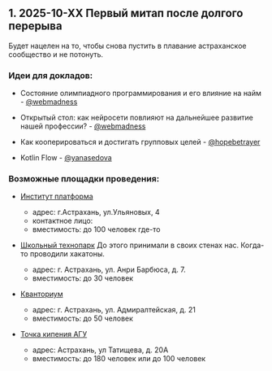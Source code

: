 ## 1. 2025-10-XX Первый митап после долгого перерыва

Будет нацелен на то, чтобы снова пустить в плавание астраханское сообщество и не потонуть.

### Идеи для докладов:

- Состояние олимпиадного программирования и его влияние на найм - [@webmadness](https://t.me/webmadness)

- Открытый стол: как нейросети повлияют на дальнейшее развитие нашей профессии? - [@webmadness](https://t.me/webmadness)

- Как кооперироваться и достигать групповых целей - [@hopebetrayer](https://t.me/hopebetrayer)

- Kotlin Flow - [@yanasedova](https://t.me/yanasedova)

### Возможные площадки проведения:

- [Институт платформа](https://platforma.institute/)
  - адрес: г.Астрахань, ул.Ульяновых, 4
  - контактное лицо: 
  - вместимость: до 100 человек где-то

- [Школьный технопарк](https://schooltech.ru/)
До этого принимали в своих стенах нас. Когда-то проводили хакатоны.
  - адрес: г. Астрахань, ул. Анри Барбюса, д. 7.
  - вместимость: до 30 человек

- [Кванториум](https://%D1%88%D0%BA%D0%BE%D0%BB%D1%8C%D0%BD%D1%8B%D0%B9%D1%82%D0%B5%D1%85%D0%BD%D0%BE%D0%BF%D0%B0%D1%80%D0%BA.%D1%80%D1%84/kvantorium-department/)
   - адрес: г. Астрахань, ул. Адмиралтейская, д. 21
   - вместимость: до 50 человек

- [Точка кипения АГУ](https://leader-id.ru/places/1292)
   - адрес: Астрахань, ул Татищева, д. 20А 
   - вместимость: до 180 человек или до 100 человек
